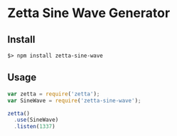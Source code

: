 # Zetta Sine Wave Generator

## Install

```
$> npm install zetta-sine-wave
```

## Usage

```javascript
var zetta = require('zetta');
var SineWave = require('zetta-sine-wave');

zetta()
  .use(SineWave)
  .listen(1337)
```


